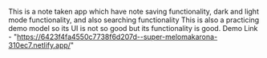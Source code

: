 This is a note taken app which have note saving functionality, dark and light mode functionality, and also searching functionality 
This is also a practicing demo model so its UI is not so good but its functionality is good.
Demo Link - "https://6423f4fa4550c7738f6d207d--super-melomakarona-310ec7.netlify.app/"
